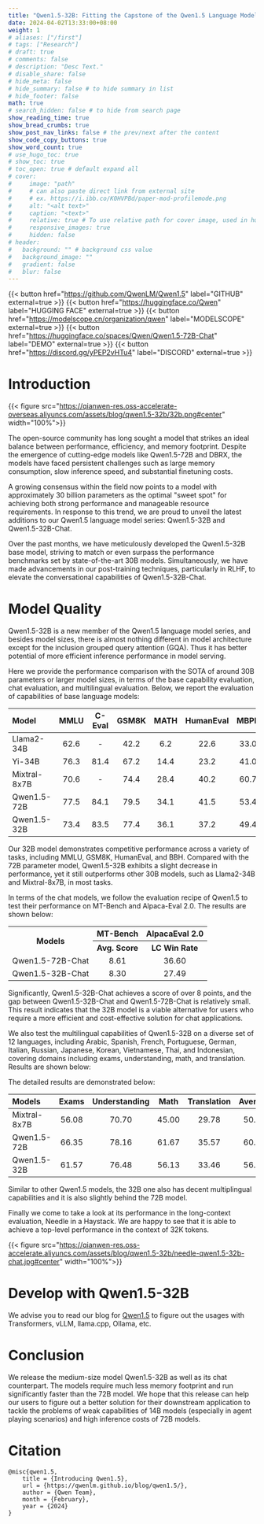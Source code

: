 ```yaml
---
title: "Qwen1.5-32B: Fitting the Capstone of the Qwen1.5 Language Model Series"
date: 2024-04-02T13:33:00+08:00
weight: 1
# aliases: ["/first"]
# tags: ["Research"]
# draft: true
# comments: false
# description: "Desc Text."
# disable_share: false
# hide_meta: false
# hide_summary: false # to hide summary in list
# hide_footer: false
math: true
# search_hidden: false # to hide from search page
show_reading_time: true
show_bread_crumbs: true
show_post_nav_links: false # the prev/next after the content
show_code_copy_buttons: true
show_word_count: true
# use_hugo_toc: true
# show_toc: true
# toc_open: true # default expand all
# cover:
#     image: "path"
#     # can also paste direct link from external site
#     # ex. https://i.ibb.co/K0HVPBd/paper-mod-profilemode.png
#     alt: "<alt text>"
#     caption: "<text>"
#     relative: true # To use relative path for cover image, used in hugo Page-bundles
#     responsive_images: true
#     hidden: false
# header:
#   background: "" # background css value
#   background_image: ""
#   gradient: false
#   blur: false
---
```

{{< button href="https://github.com/QwenLM/Qwen1.5" label="GITHUB" external=true >}}
{{< button href="https://huggingface.co/Qwen" label="HUGGING FACE" external=true >}}
{{< button href="https://modelscope.cn/organization/qwen" label="MODELSCOPE" external=true >}}
{{< button href="https://huggingface.co/spaces/Qwen/Qwen1.5-72B-Chat" label="DEMO" external=true >}}
{{< button href="https://discord.gg/yPEP2vHTu4" label="DISCORD" external=true >}}

# Introduction

{{< figure src="https://qianwen-res.oss-accelerate-overseas.aliyuncs.com/assets/blog/qwen1.5-32b/32b.png#center" width="100%">}}

The open-source community has long sought a model that strikes an ideal balance between performance, efficiency, and memory footprint. Despite the emergence of cutting-edge models like Qwen1.5-72B and DBRX, the models have faced persistent challenges such as large memory consumption, slow inference speed, and substantial finetuning costs.

A growing consensus within the field now points to a model with approximately 30 billion parameters as the optimal "sweet spot" for achieving both strong performance and manageable resource requirements. In response to this trend, we are proud to unveil the latest additions to our Qwen1.5 language model series: Qwen1.5-32B and Qwen1.5-32B-Chat.

Over the past months, we have meticulously developed the Qwen1.5-32B base model, striving to match or even surpass the performance benchmarks set by state-of-the-art 30B models. Simultaneously, we have made advancements in our post-training techniques, particularly in RLHF, to elevate the conversational capabilities of Qwen1.5-32B-Chat.


# Model Quality

Qwen1.5-32B is a new member of the Qwen1.5 language model series, and besides model sizes, there is almost nothing different in model architecture except for the inclusion grouped query attention (GQA). Thus it has better potential of more efficient inference performance in model serving. 

Here we provide the performance comparison with the SOTA of around 30B parameters or larger model sizes, in terms of the base capability evaluation, chat evaluation, and multilingual evaluation. Below, we report the evaluation of capabilities of base language models:

| Model        | MMLU | C-Eval | GSM8K | MATH | HumanEval | MBPP | BBH | CMMLU |
| :----------- | :--: | :----: | :---: | :--: | :-------: | :--: | :--: | :---: |
| Llama2-34B   | 62.6 |   -    | 42.2 | 6.2 |   22.6   | 33.0 | 44.1 |   -   |
| Yi-34B       | 76.3 |  81.4  | 67.2 | 14.4 |   23.2   | 41.0 | 54.3 | 83.7|
| Mixtral-8x7B | 70.6 |   -    | 74.4 | 28.4 |   40.2   | 60.7 |  -  |   -   |
| Qwen1.5-72B  | 77.5 |  84.1  | 79.5 | 34.1 |   41.5   | 53.4 | 65.5 | 83.5 |
| Qwen1.5-32B  | 73.4 |  83.5  | 77.4 | 36.1 |   37.2   | 49.4 | 66.8 | 82.3 |

Our 32B model demonstrates competitive performance across a variety of tasks, including MMLU, GSM8K, HumanEval, and BBH. Compared with the 72B parameter model, Qwen1.5-32B exhibits a slight decrease in performance, yet it still outperforms other 30B models, such as Llama2-34B and Mixtral-8x7B, in most tasks.

In terms of the chat models, we follow the evaluation recipe of Qwen1.5 to test their performance on MT-Bench and Alpaca-Eval 2.0. The results are shown below:

<table>
    <tr>
        <th rowspan="2" align="center">Models</th>
        <th colspan="1" align="center">MT-Bench</th>
        <th colspan="1" align="center">AlpacaEval 2.0</th>
    </tr>
    <tr>
        <th align="center">Avg. Score</th><th align="center">LC Win Rate</th>
    </tr>
    <tr>
        <td>Qwen1.5-72B-Chat</td>
        <td align="center">8.61</td>
        <td align="center">36.60</td>
    </tr>
    <tr>
        <td>Qwen1.5-32B-Chat</td>
        <td align="center">8.30</td>
        <td align="center">27.49</td>
    </tr>
</table>

Significantly, Qwen1.5-32B-Chat achieves a score of over 8 points, and the gap between Qwen1.5-32B-Chat and Qwen1.5-72B-Chat is relatively small. This result indicates that the 32B model is a viable alternative for users who require a more efficient and cost-effective solution for chat applications.

We also test the multilingual capabilities of Qwen1.5-32B on a diverse set of 12 languages, including Arabic, Spanish, French, Portuguese, German, Italian, Russian, Japanese, Korean, Vietnamese, Thai, and Indonesian, covering domains including exams, understanding, math, and translation. Results are shown below:

The detailed results are demonstrated below:

| Models       | Exams | Understanding | Math | Translation  | Average |
| :----------- | :---: | :-----------: | :---: | :---------: | :-----: |
| Mixtral-8x7B | 56.08 |     70.70     | 45.00 |    29.78    | 50.39   |
| Qwen1.5-72B  | 66.35 |     78.16     | 61.67 |    35.57    | 60.44   |
| Qwen1.5-32B  | 61.57 |     76.48     | 56.13 |    33.46    | 56.91   |

Similar to other Qwen1.5 models, the 32B one also has decent multiplingual capabilities and it is also slightly behind the 72B model. 

Finally we come to take a look at its performance in the long-context evaluation, Needle in a Haystack. We are happy to see that it is able to achieve a top-level performance in the context of 32K tokens.

{{< figure src="https://qianwen-res.oss-accelerate.aliyuncs.com/assets/blog/qwen1.5-32b/needle-qwen1.5-32b-chat.jpg#center" width="100%">}}


# Develop with Qwen1.5-32B

We advise you to read our blog for [Qwen1.5](https://qwenlm.github.io/blog/qwen1.5/) to figure out the usages with Transformers, vLLM, llama.cpp, Ollama, etc. 


# Conclusion

We release the medium-size model Qwen1.5-32B as well as its chat counterpart. The models require much less memory footprint and run significantly faster than the 72B model. We hope that this release can help our users to figure out a better solution for their downstream application to tackle the problems of weak capabilities of 14B models (especially in agent playing scenarios) and high inference costs of 72B models. 

# Citation

```
@misc{qwen1.5,
    title = {Introducing Qwen1.5},
    url = {https://qwenlm.github.io/blog/qwen1.5/},
    author = {Qwen Team},
    month = {February},
    year = {2024}
}
```